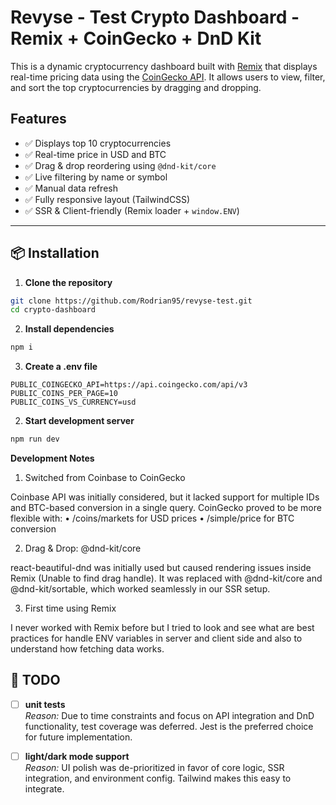# Revyse - Test Crypto Dashboard - Remix + CoinGecko + DnD Kit

This is a dynamic cryptocurrency dashboard built with [Remix](https://remix.run/) that displays real-time pricing data using the [CoinGecko API](https://www.coingecko.com/en/api). It allows users to view, filter, and sort the top cryptocurrencies by dragging and dropping.

## Features

- ✅ Displays top 10 cryptocurrencies
- ✅ Real-time price in USD and BTC
- ✅ Drag & drop reordering using `@dnd-kit/core`
- ✅ Live filtering by name or symbol
- ✅ Manual data refresh
- ✅ Fully responsive layout (TailwindCSS)
- ✅ SSR & Client-friendly (Remix loader + `window.ENV`)

---

## 📦 Installation

1. **Clone the repository**

```bash
git clone https://github.com/Rodrian95/revyse-test.git
cd crypto-dashboard
```

2. **Install dependencies**

```bash
npm i
```

3. **Create a .env file**

```env
PUBLIC_COINGECKO_API=https://api.coingecko.com/api/v3
PUBLIC_COINS_PER_PAGE=10
PUBLIC_COINS_VS_CURRENCY=usd
```

2. **Start development server**

```bash
npm run dev
```

**Development Notes**

1. Switched from Coinbase to CoinGecko

Coinbase API was initially considered, but it lacked support for multiple IDs and BTC-based conversion in a single query. CoinGecko proved to be more flexible with:
• /coins/markets for USD prices
• /simple/price for BTC conversion

2. Drag & Drop: @dnd-kit/core

react-beautiful-dnd was initially used but caused rendering issues inside Remix (Unable to find drag handle). It was replaced with @dnd-kit/core and @dnd-kit/sortable, which worked seamlessly in our SSR setup.

3. First time using Remix

I never worked with Remix before but I tried to look and see what are best practices for handle ENV variables in server and client side and also to understand how fetching data works.

## 📌 TODO

- [ ] **unit tests**  
       _Reason:_ Due to time constraints and focus on API integration and DnD functionality, test coverage was deferred. Jest is the preferred choice for future implementation.

- [ ] **light/dark mode support**  
       _Reason:_ UI polish was de-prioritized in favor of core logic, SSR integration, and environment config. Tailwind makes this easy to integrate.
